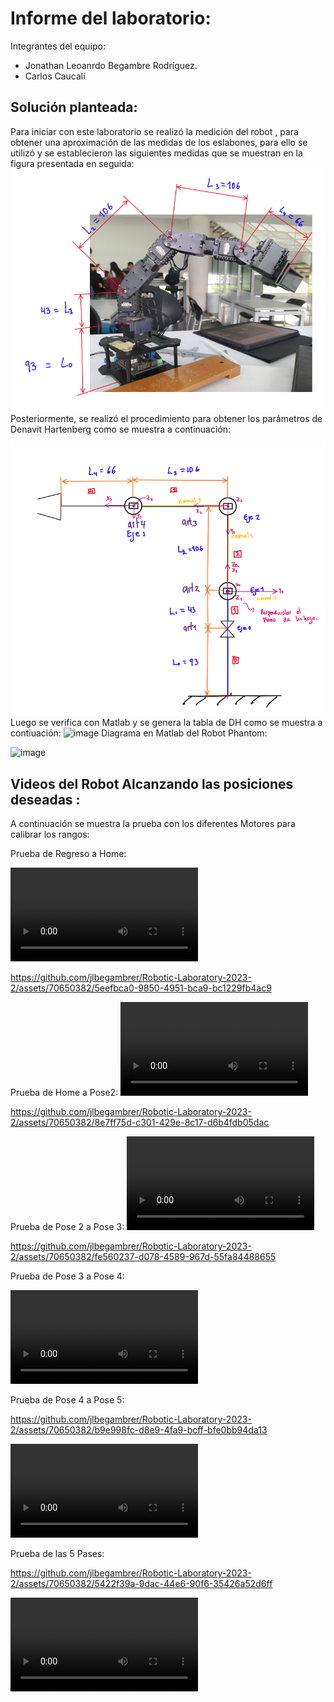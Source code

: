 # Informe del laboratorio:
Integrantes del equipo: 
 - Jonathan Leoanrdo Begambre Rodríguez.
 - Carlos Caucalí
   
## Solución planteada:
Para iniciar con este laboratorio se realizó la medición del robot , para obtener una aproximación de las medidas de los eslabones, para ello se utilizó y se establecieron las siguientes medidas que se muestran en la figura presentada en seguida: 
![Alt text](Multimedia/imagenes/MedidasEslabones.png)
 Posteriormente, se  realizó el procedimiento para obtener los parámetros de Denavit Hartenberg como se muestra a continuación:

![Alt text](Multimedia/imagenes/DHFigura.png)
 Luego se verifica con Matlab y se genera la tabla de DH como se muestra a contiuación:
 ![image](https://github.com/jlbegambrer/Robotic-Laboratory-2023-2/assets/70650382/401b4194-9842-4d27-a9ec-87f3c8bfdff4)
 Diagrama en Matlab del Robot Phantom:
 
 ![image](https://github.com/jlbegambrer/Robotic-Laboratory-2023-2/assets/70650382/771d20a8-8986-408b-a133-484af07cb667)




## Videos del Robot Alcanzando las posiciones deseadas :
A continuación se muestra la prueba con los diferentes Motores para calibrar los rangos:

Prueba de Regreso a Home:

<video src="VideosEditados/PruebaMovHomePose2.mp4" controls title="Title"></video>

https://github.com/jlbegambrer/Robotic-Laboratory-2023-2/assets/70650382/5eefbca0-9850-4951-bca9-bc1229fb4ac9

Prueba de Home a Pose2:
 <video src="VideosEditados/PruebaMovHomePose2.mp4" controls title="Title"></video>
 
https://github.com/jlbegambrer/Robotic-Laboratory-2023-2/assets/70650382/8e7ff75d-c301-429e-8c17-d6b4fdb05dac

Prueba de Pose 2 a Pose 3: 
 <video src="VideosEditados/PruebaMovPose2aPose3.mp4" controls title="Title"></video>
 
https://github.com/jlbegambrer/Robotic-Laboratory-2023-2/assets/70650382/fe560237-d078-4589-967d-55fa84488655

Prueba de Pose 3 a Pose 4: 

<video src="VideosEditados/PruebaMovPose3aPose4.mp4" controls title="Title"></video>

Prueba de Pose 4 a Pose 5: 

https://github.com/jlbegambrer/Robotic-Laboratory-2023-2/assets/70650382/b9e998fc-d8e9-4fa9-bcff-bfe0bb94da13

<video src="VideosEditados/PruebaMovPose4aPose5.mp4" controls title="Title"></video>

Prueba de las 5 Pases:

https://github.com/jlbegambrer/Robotic-Laboratory-2023-2/assets/70650382/5422f39a-9dac-44e6-90f6-35426a52d6ff

<video src="Multimedia/Prueba%205%20posesv1.mp4" controls title="Title"></video>
